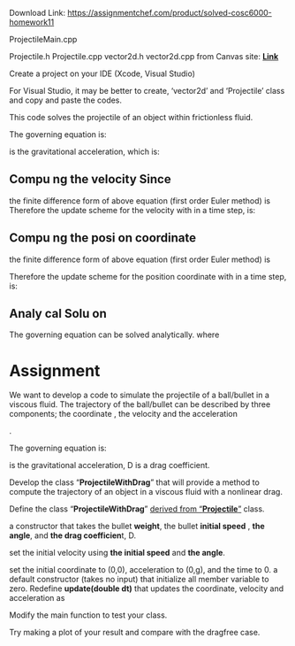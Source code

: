 Download Link: https://assignmentchef.com/product/solved-cosc6000-homework11
<br>



ProjectileMain.cpp

Projectile.h Projectile.cpp vector2d.h vector2d.cpp from Canvas site: <strong><u>Link</u></strong>

Create a project on your IDE (Xcode, Visual Studio)

For Visual Studio, it may be better to create, ‘vector2d’ and ‘Projectile’ class and copy and paste the codes.

This code solves the projectile of an object within frictionless fluid.

The governing equation is:

is the gravitational acceleration, which is:

<h2>Compu ng the velocity Since</h2>

the finite difference form of above equation (first order Euler method) is Therefore the update scheme for the velocity with in a time step,   is:

<h2>Compu ng the posi on coordinate</h2>

the finite difference form of above equation (first order Euler method) is

Therefore the update scheme for the position coordinate with in a time step,   is:

<h2>Analy cal Solu on</h2>

The governing equation can be solved analytically. where

<h1>Assignment</h1>

We want to develop a code to simulate the projectile of a ball/bullet in a viscous fluid. The trajectory of the ball/bullet can be described by three components; the coordinate , the velocity  and the acceleration

.

The governing equation is:

is the gravitational acceleration, D is a drag coefficient.

Develop the class “<strong>ProjectileWithDrag</strong>” that will provide a method to compute the trajectory of an object in a viscous fluid with a non­linear drag.

Define the class “<strong>ProjectileWithDrag</strong>” <u>derived from “<strong>Pro</strong></u><strong>j<u>ectile</u></strong><u>”</u> class.

a constructor that takes the bullet <strong>weight</strong>, the bullet <strong>initial speed</strong> , <strong>the angle</strong>, and <strong>the drag coefficien</strong>t, D.

set the initial velocity using <strong>the initial speed</strong> and <strong>the angle</strong>.

set the initial coordinate to (0,0), acceleration to (0,­g), and the time to 0. a default constructor (takes no input) that initialize all member variable to zero. Redefine <strong>update(double dt)</strong> that updates the coordinate, velocity and acceleration as

Modify the main function to test your class.

Try making a plot of your result and compare with the drag­free case.